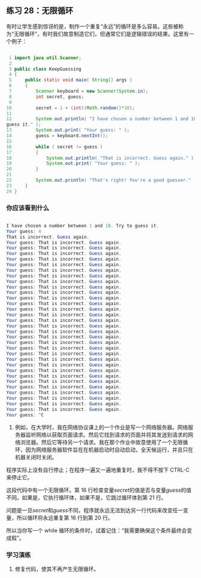 ## 练习 28：无限循环

有时让学生感到惊讶的是，制作一个重复“永远”的循环是多么容易。这些被称为“无限循环”，有时我们故意制造它们，但通常它们是逻辑错误的结果。这里有一个例子：


```java

 1 import java.util.Scanner;
 2 
 3 public class KeepGuessing
 4 {
 5     public static void main( String[] args )
 6     {
 7         Scanner keyboard = new Scanner(System.in);
 8         int secret, guess;
 9 
10         secret = 1 + (int)(Math.random()*10);
11 
12         System.out.println( "I have chosen a number between 1 and 10. Try to 
guess it." );
13         System.out.print( "Your guess: " );
14         guess = keyboard.nextInt();
15 
16         while ( secret != guess )
17         {
18             System.out.println( "That is incorrect. Guess again." );
19             System.out.print( "Your guess: " );
20         }
21 
22         System.out.println( "That's right! You're a good guesser." );
23     }
24 }
```



### 你应该看到什么

```java

I have chosen a number between 1 and 10. Try to guess it.
Your guess: 4
That is incorrect. Guess again.
Your guess: That is incorrect. Guess again.
Your guess: That is incorrect. Guess again.
Your guess: That is incorrect. Guess again.
Your guess: That is incorrect. Guess again.
Your guess: That is incorrect. Guess again.
Your guess: That is incorrect. Guess again.
Your guess: That is incorrect. Guess again.
Your guess: That is incorrect. Guess again.
Your guess: That is incorrect. Guess again.
Your guess: That is incorrect. Guess again.
Your guess: That is incorrect. Guess again.
Your guess: That is incorrect. Guess again.
Your guess: That is incorrect. Guess again.
Your guess: That is incorrect. Guess again.
Your guess: That is incorrect. Guess again.
Your guess: That is incorrect. Guess again.
Your guess: That is incorrect. Guess again.
Your guess: That is incorrect. Guess again.
Your guess: That is incorrect. Guess again.
Your guess: That is incorrect. Guess again.
Your guess: That is incorrect. Guess again.
Your guess: That is incorrect. Guess again.
Your guess: That is incorrect. Guess again.
Your guess: That is incorrect. Guess again.
Your guess: That is incorrect. Guess again.
Your guess: That is incorrect. Guess again.
Your guess: That is incorrect. Guess again.
Your guess: That is incorrect. Guess again.
Your guess: That is incorrect. Guess again.
Your guess: That is incorrect. Guess again.
Your guess: That is incorrect. Guess again.
Your guess: ^C
```

1.  例如，在大学时，我在网络协议课上的一个作业是写一个网络服务器。网络服务器监听网络以获取页面请求。然后它找到请求的页面并将其发送到请求的网络浏览器。然后它等待另一个请求。我在那个作业中故意使用了一个无限循环，因为网络服务器软件旨在在机器启动时自动启动，全天候运行，并且只在机器关闭时关闭。


程序实际上没有自行停止；在程序一遍又一遍地重复时，我不得不按下 CTRL-C 来停止它。

这段代码中有一个无限循环。第 16 行检查变量*secret*的值是否与变量*guess*的值不同。如果是，它执行循环体，如果不是，它跳过循环体到第 21 行。

问题是一旦*secret*和*guess*不同，程序就永远无法到达另一行代码来改变任一变量，所以循环将永远重复第 16 行到第 20 行。

所以当你写一个 while 循环的条件时，试着记住：“我需要确保这个条件最终会变成假”。

### 学习演练

1.  修复代码，使其不再产生无限循环。

